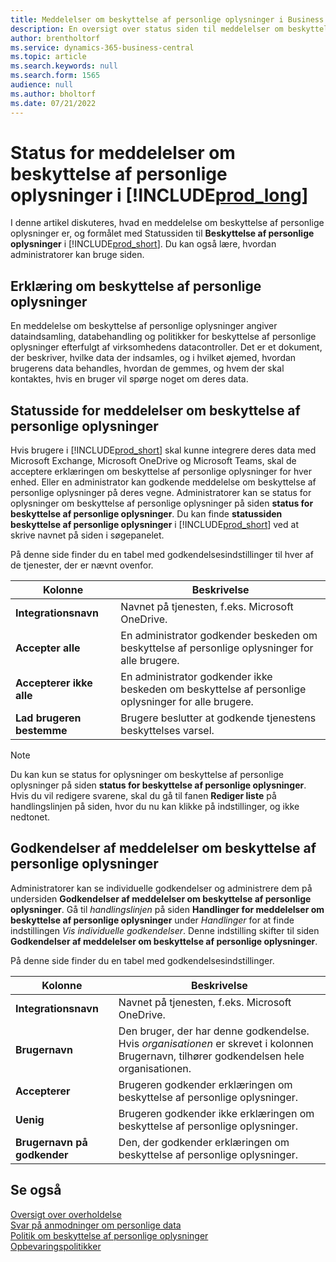```yaml
---
title: Meddelelser om beskyttelse af personlige oplysninger i Business central
description: En oversigt over status siden til meddelelser om beskyttelse af personlige oplysninger i Business central
author: brentholtorf
ms.service: dynamics-365-business-central
ms.topic: article
ms.search.keywords: null
ms.search.form: 1565
audience: null
ms.author: bholtorf
ms.date: 07/21/2022
---
```


# Status for meddelelser om beskyttelse af personlige oplysninger i [!INCLUDE[prod_long](includes/prod_long.md)]

I denne artikel diskuteres, hvad en meddelelse om beskyttelse af personlige oplysninger er, og formålet med Statussiden til **Beskyttelse af personlige oplysninger** i [!INCLUDE[prod_short](includes/prod_short.md)]. Du kan også lære, hvordan administratorer kan bruge siden.

## Erklæring om beskyttelse af personlige oplysninger

En meddelelse om beskyttelse af personlige oplysninger angiver dataindsamling, databehandling og politikker for beskyttelse af personlige oplysninger efterfulgt af virksomhedens datacontroller. Det er et dokument, der beskriver, hvilke data der indsamles, og i hvilket øjemed, hvordan brugerens data behandles, hvordan de gemmes, og hvem der skal kontaktes, hvis en bruger vil spørge noget om deres data. 

## Statusside for meddelelser om beskyttelse af personlige oplysninger

Hvis brugere i [!INCLUDE[prod_short](includes/prod_short.md)] skal kunne integrere deres data med Microsoft Exchange, Microsoft OneDrive og Microsoft Teams, skal de acceptere erklæringen om beskyttelse af personlige oplysninger for hver enhed. Eller en administrator kan godkende meddelelse om beskyttelse af personlige oplysninger på deres vegne. Administratorer kan se status for oplysninger om beskyttelse af personlige oplysninger på siden **status for beskyttelse af personlige oplysninger**. Du kan finde **statussiden beskyttelse af personlige oplysninger** i [!INCLUDE[prod_short](includes/prod_short.md)] ved at skrive navnet på siden i søgepanelet.  

På denne side finder du en tabel med godkendelsesindstillinger til hver af de tjenester, der er nævnt ovenfor. 

| Kolonne | Beskrivelse |
| ----------- | ----------- | 
| **Integrationsnavn** | Navnet på tjenesten, f.eks. Microsoft OneDrive. |
| **Accepter alle** | En administrator godkender beskeden om beskyttelse af personlige oplysninger for alle brugere. |
| **Accepterer ikke alle** | En administrator godkender ikke beskeden om beskyttelse af personlige oplysninger for alle brugere. |
| **Lad brugeren bestemme** | Brugere beslutter at godkende tjenestens beskyttelses varsel. |

> [!NOTE]
> Du kan kun se status for oplysninger om beskyttelse af personlige oplysninger på siden **status for beskyttelse af personlige oplysninger**. Hvis du vil redigere svarene, skal du gå til fanen **Rediger liste** på handlingslinjen på siden, hvor du nu kan klikke på indstillinger, og ikke nedtonet.

## Godkendelser af meddelelser om beskyttelse af personlige oplysninger

Administratorer kan se individuelle godkendelser og administrere dem på undersiden **Godkendelser af meddelelser om beskyttelse af personlige oplysninger**. Gå til *handlingslinjen* på siden **Handlinger for meddelelser om beskyttelse af personlige oplysninger** under *Handlinger* for at finde indstillingen *Vis individuelle godkendelser*. Denne indstilling skifter til siden **Godkendelser af meddelelser om beskyttelse af personlige oplysninger**.<br>

På denne side finder du en tabel med godkendelsesindstillinger. 

| Kolonne | Beskrivelse |
| ----------- | ----------- | 
| **Integrationsnavn** | Navnet på tjenesten, f.eks. Microsoft OneDrive. |
| **Brugernavn** | Den bruger, der har denne godkendelse. Hvis *organisationen* er skrevet i kolonnen Brugernavn, tilhører godkendelsen hele organisationen. 
| **Accepterer** | Brugeren godkender erklæringen om beskyttelse af personlige oplysninger. |
| **Uenig** | Brugeren godkender ikke erklæringen om beskyttelse af personlige oplysninger. |
| **Brugernavn på godkender** | Den, der godkender erklæringen om beskyttelse af personlige oplysninger. |

## Se også

[Oversigt over overholdelse  ](/dynamics365/business-central/compliance/compliance-overview)  
[Svar på anmodninger om personlige data  ](/dynamics365/business-central/admin-responding-to-requests-about-personal-data)  
[Politik om beskyttelse af personlige oplysninger ](/dynamics365/business-central/dev-itpro/developer/readiness/readiness-checklist-i-privacypolicy-termsofuse)  
[Opbevaringspolitikker](/dynamics365-release-plan/2020wave2/smb/dynamics365-business-central/define-retention-policies) 
